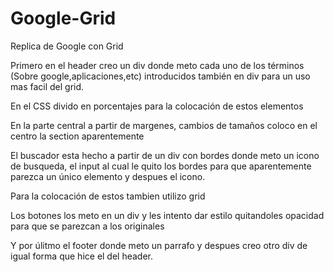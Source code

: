 # Google-Grid
Replica de Google con Grid

Primero en el header creo un div donde meto cada uno de los términos (Sobre google,aplicaciones,etc) introducidos también en div para
un uso mas facil del grid.

En el CSS divido en porcentajes para la colocación de estos elementos

En la parte central a partir de margenes, cambios de tamaños coloco en el centro la section aparentemente

El buscador esta hecho a partir de un div con bordes donde meto un icono de busqueda, el input al cual le quito los bordes para que
aparentemente parezca un único elemento y despues el icono. 

Para la colocación de estos tambien utilizo grid

Los botones los meto en un div y les intento dar estilo quitandoles opacidad para que se parezcan a los originales

Y por úlitmo el footer donde meto un parrafo y despues creo otro div de igual forma que hice el del header.


